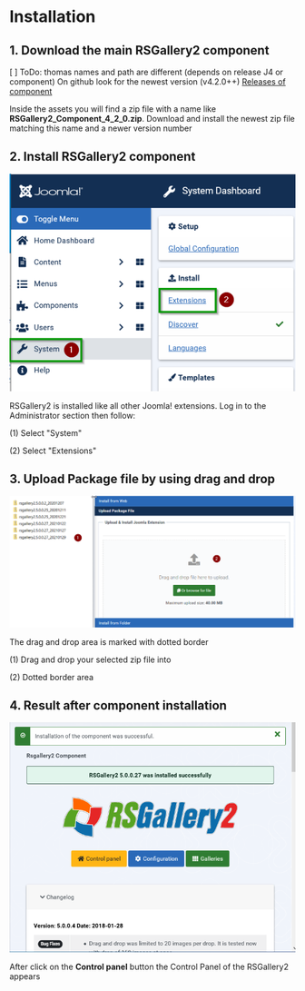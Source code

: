 # Installation

## 1\. Download the main RSGallery2 component

[ ] ToDo: thomas names and path are different (depends on release J4 or component)
On github look for the newest version (v4.2.0++) [Releases of component](https://github.com/RSGallery2/RSGallery2_Component/releases)

Inside the assets you will find a zip file with a name like **RSGallery2_Component_4_2_0.zip**. Download and install the newest zip file matching this name and a newer version number

## **2\. Install RSGallery2 component**

![Build.03a.install](Build.03a.install.png)

RSGallery2 is installed like all other Joomla! extensions. Log in to the Administrator section then follow:

(1) Select "System"

(2) Select "Extensions"

## 3\. Upload Package file by using drag and drop

![Build.03b.install](Build.03d.install.png)

The drag and drop area is marked with dotted border

(1) Drag and drop your selected zip file into

(2) Dotted border area

## 4\. Result after component installation

![Build.04.install](Build.04.install.png)

After click on the **Control panel** button the Control Panel of the RSGallery2 appears
